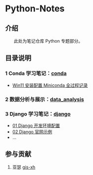 # Python-Notes

## 介绍

&emsp;&emsp;此处为笔记仓库 Python 专题部分。

## 目录说明

### 1 Conda 学习笔记：[conda](./01conda/)

- [Win11 安装配置 Miniconda 全过程记录](./01conda/Win11-Miniconda-install.md)

### 2 数据分析与展示：[data_analysis](./02data_analysis/)

### 3 Django 学习笔记：[django](./03Django/)

- [01 Django 开发环境配置](./03django/01Django开发环境配置.md)
- [02 Django 官网示例](./03django/02Django官网示例.md)
- ...

## 参与贡献

1.  亚瑟 [gis-xh](https://github.com/gis-xh)

